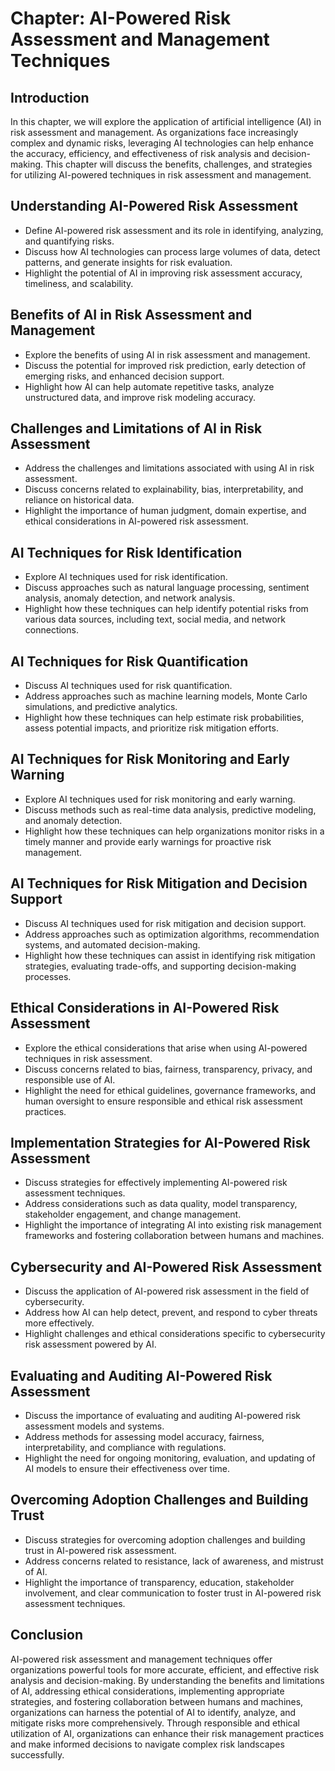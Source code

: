 Chapter: AI-Powered Risk Assessment and Management Techniques
=============================================================

Introduction
------------

In this chapter, we will explore the application of artificial intelligence (AI) in risk assessment and management. As organizations face increasingly complex and dynamic risks, leveraging AI technologies can help enhance the accuracy, efficiency, and effectiveness of risk analysis and decision-making. This chapter will discuss the benefits, challenges, and strategies for utilizing AI-powered techniques in risk assessment and management.

Understanding AI-Powered Risk Assessment
----------------------------------------

* Define AI-powered risk assessment and its role in identifying, analyzing, and quantifying risks.
* Discuss how AI technologies can process large volumes of data, detect patterns, and generate insights for risk evaluation.
* Highlight the potential of AI in improving risk assessment accuracy, timeliness, and scalability.

Benefits of AI in Risk Assessment and Management
------------------------------------------------

* Explore the benefits of using AI in risk assessment and management.
* Discuss the potential for improved risk prediction, early detection of emerging risks, and enhanced decision support.
* Highlight how AI can help automate repetitive tasks, analyze unstructured data, and improve risk modeling accuracy.

Challenges and Limitations of AI in Risk Assessment
---------------------------------------------------

* Address the challenges and limitations associated with using AI in risk assessment.
* Discuss concerns related to explainability, bias, interpretability, and reliance on historical data.
* Highlight the importance of human judgment, domain expertise, and ethical considerations in AI-powered risk assessment.

AI Techniques for Risk Identification
-------------------------------------

* Explore AI techniques used for risk identification.
* Discuss approaches such as natural language processing, sentiment analysis, anomaly detection, and network analysis.
* Highlight how these techniques can help identify potential risks from various data sources, including text, social media, and network connections.

AI Techniques for Risk Quantification
-------------------------------------

* Discuss AI techniques used for risk quantification.
* Address approaches such as machine learning models, Monte Carlo simulations, and predictive analytics.
* Highlight how these techniques can help estimate risk probabilities, assess potential impacts, and prioritize risk mitigation efforts.

AI Techniques for Risk Monitoring and Early Warning
---------------------------------------------------

* Explore AI techniques used for risk monitoring and early warning.
* Discuss methods such as real-time data analysis, predictive modeling, and anomaly detection.
* Highlight how these techniques can help organizations monitor risks in a timely manner and provide early warnings for proactive risk management.

AI Techniques for Risk Mitigation and Decision Support
------------------------------------------------------

* Discuss AI techniques used for risk mitigation and decision support.
* Address approaches such as optimization algorithms, recommendation systems, and automated decision-making.
* Highlight how these techniques can assist in identifying risk mitigation strategies, evaluating trade-offs, and supporting decision-making processes.

Ethical Considerations in AI-Powered Risk Assessment
----------------------------------------------------

* Explore the ethical considerations that arise when using AI-powered techniques in risk assessment.
* Discuss concerns related to bias, fairness, transparency, privacy, and responsible use of AI.
* Highlight the need for ethical guidelines, governance frameworks, and human oversight to ensure responsible and ethical risk assessment practices.

Implementation Strategies for AI-Powered Risk Assessment
--------------------------------------------------------

* Discuss strategies for effectively implementing AI-powered risk assessment techniques.
* Address considerations such as data quality, model transparency, stakeholder engagement, and change management.
* Highlight the importance of integrating AI into existing risk management frameworks and fostering collaboration between humans and machines.

Cybersecurity and AI-Powered Risk Assessment
--------------------------------------------

* Discuss the application of AI-powered risk assessment in the field of cybersecurity.
* Address how AI can help detect, prevent, and respond to cyber threats more effectively.
* Highlight challenges and ethical considerations specific to cybersecurity risk assessment powered by AI.

Evaluating and Auditing AI-Powered Risk Assessment
--------------------------------------------------

* Discuss the importance of evaluating and auditing AI-powered risk assessment models and systems.
* Address methods for assessing model accuracy, fairness, interpretability, and compliance with regulations.
* Highlight the need for ongoing monitoring, evaluation, and updating of AI models to ensure their effectiveness over time.

Overcoming Adoption Challenges and Building Trust
-------------------------------------------------

* Discuss strategies for overcoming adoption challenges and building trust in AI-powered risk assessment.
* Address concerns related to resistance, lack of awareness, and mistrust of AI.
* Highlight the importance of transparency, education, stakeholder involvement, and clear communication to foster trust in AI-powered risk assessment techniques.

Conclusion
----------

AI-powered risk assessment and management techniques offer organizations powerful tools for more accurate, efficient, and effective risk analysis and decision-making. By understanding the benefits and limitations of AI, addressing ethical considerations, implementing appropriate strategies, and fostering collaboration between humans and machines, organizations can harness the potential of AI to identify, analyze, and mitigate risks more comprehensively. Through responsible and ethical utilization of AI, organizations can enhance their risk management practices and make informed decisions to navigate complex risk landscapes successfully.
